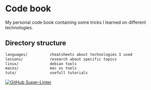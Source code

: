 # Code book

My personal code book containing some tricks I learned on different technologies.

## Directory structure

```md
languages/          cheatsheets about technologies I used
lessons/            research about specific topics
linux/              debian tools
macos/              mac os tools
tuto/               usefull tutorials
```

[![GitHub Super-Linter](https://github.com/nvuillam/npm-groovy-lint/workflows/Lint%20Code%20Base/badge.svg)](https://github.com/marketplace/actions/super-linter)
